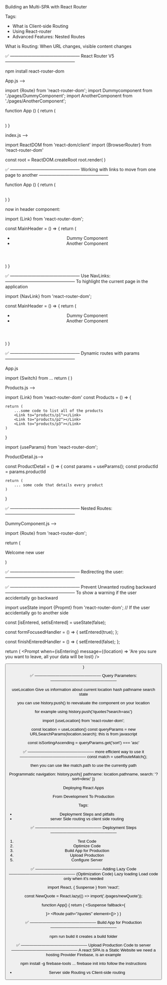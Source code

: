 <!------------------------------------------------------------------------------------------------------------------------------>Building an Multi-SPA with React Router

Tags:
- What is Client-side Routing
- Using React-router
- Advanced Features: Nested Routes

What is Routing:
When URL changes, visible content changes

✅ ———————————————— React Router V5 ————————————————

npm install react-router-dom

App.js -->

import  {Route} from 'react-router-dom';
import Dummycomponent from './pages/DummyComponent';
import AnotherComponent from './pages/AnotherComponent'; <!--It is common to call the folder "pages" because they are regular components but they are pages at the same time using routes-->

function App () {
    return (
        <div>
            <Route path="/welcome">
                <DummyComponent />
            </Route>
            <Route path="/products">
                <AnotherComponent />
            </Route>
        </div>  
    )
}

index.js -->

import ReactDOM from 'react-dom/client'
import {BrowserRouter} from 'react-router-dom'

const root = ReactDOM.createRoot
root.render(
    <BrowserRouter>
        <App />
    </BrowserRouter>
) 

✅ ———————————————— Working with links to move from one page to another ————————————————


function App () {
    return (
        <div>
            <MainHeader />
            <main>
                <Route path="/welcome">
                    <DummyComponent />
                </Route>
                <Route path="/products">
                    <AnotherComponent />
                </Route>
            </main>
        </div>  
    )
}

now in header component:

import {Link} from 'react-router-dom';

const MainHeader = () => {
    return (
        <header>
            <nav>
                <ul>
                    <li>
                        <Link to="welcome">Dummy Component</Link>
                    </li>
                    <li>
                        <Link to="products">Another Component</Link>
                    </li>
                </ul>
            </nav>
        </header>
    )
}


✅ ———————————————— Use NavLinks: ————————————————
To highlight the current page in the application

import {NavLink} from 'react-router-dom';

const MainHeader = () => {
    return (
        <header>
            <nav>
                <ul>
                    <li>
                        <NavLink activeClass={classes.active} to="welcome">Dummy Component</NavLink>
                    </li>
                    <li>
                        <NavLink activeClass={classes.active} to="products">Another Component</NavLink>
                    </li>
                </ul>
            </nav>
        </header>
    )
}

✅ ———————————————— Dynamic routes with params ————————————————

App.js

import {Switch} from ...
return (
    <Switch>
    <Route exact path="products">
        <Products>
    </Route>
    <Route exact path="products/:productId">
        <ProductDetail>
    </Route>
    </Switch>
)

Products.js --> 

import {Link} from 'react-router-dom'
const Products = () => {

    return (
        ...some code to list all of the products
        <Link to="products/p1"></Link>
        <Link to="products/p2"></Link>
        <Link to="products/p3"></Link>
    )
}

import {useParams} from 'react-router-dom';

ProductDetail.js-->

const ProductDetail = () => {
    const params = useParams();
    const productId = params.productId

    return (
        ... some code that details every product
    )
}


✅ ———————————————— Nested Routes: ————————————————

DummyComponent.js --> 

import {Route} from 'react-router-dom';

return (
    <section>
        <Route path="/welcome/new-user">
            <p>Welcome new user</p>
        </Route>
    </section>
)

✅ ———————————————— Redirecting the user: ————————————————
<Route path='/' exact>
    <Redirect to="/welcome"/>
</Route>


✅ ———————————————— Prevent Unwanted routing backward ————————————————
To show a warning if the user accidentally go backward

import useState
import {Propmt} from 'react-router-dom';
// If the user accidentally go to another side

const [isEntered, setIsEntered] = useState(false);

const formFocusedHandler = () => {
    setEntered(true);
};

const finishEnteredHandler = () => {
    setEntered(false);
};

return (
    <Fragment>
    <Prompt when={isEntering} message={(location) => 'Are you sure you want to leave, all your data will be lost} />
    <form onFocus={formFocusHandler}>
        <button onClick={finishEnteredHanler}>
    </form>
    </Fragment>
)

✅ ———————————————— Query Parameters: ————————————————

useLocation
Give us information about current location 
hash
pathname
search
state

you can use history.push() to reevaluate the component on your location 

for example using history.push('/quotes?search=asc')


import {useLocation} from 'react-router-dom';

const location = useLocation()
const queryParams = new URLSearchParams(location.search); this is from javascript

const isSortingAscending = queryParams.get('sort') === 'asc'

✅ ———————————————— more efficient way to use it ————————————————
const match = useRouteMatch();

then you can use like
match.path to use the currently path 

Programmatic navigation:
history.push({
    pathname: location.pathname,
    search: '?sort=desc'
})

<!------------------------------------------------------------------------------------------------------------------------------>Deploying React Apps

From Development To Production

Tags:
- Deployment Steps and pitfalls
- server Side routing vs client side routing 

✅ ———————————————— Deployment Steps ————————————————
1. Test Code
2. Optimize Code
3. Build App for Production
4. Upload Production 
5. Configure Server

✅ ———————————————— Adding Lazy Code ————————————————
(Optimization Code)
Lazy loading
Load code only when it's needed

import React, { Suspense } from 'react';

const NewQuote = React.lazy(() => import('./pages/newQuote'));

function App() {
    return (
        <Layout>
            <Suspense fallback={<div><LoadingSpinner /></div>}>
            <Routes>
                <Route path="/quotes" element={<NewQuote/>}>
            </Routes>
            </Suspense>
        </Layout>
    )
}

✅ ———————————————— Build App for Production ————————————————

npm run build
it creates a build folder


✅ ———————————————— Upload Production Code to server ————————————————
A react SPA is a Static Website
we need a hosting Provider
Firebase, is an example

npm install -g firebase-tools
...
firebase init into 
follow the instructions

- Server side Routing vs Client-side routing


